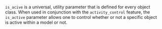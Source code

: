 `is_acive` is a universal, utility parameter that is defined for every object class. When used in conjunction with the `activity_control` feature, the `is_active` parameter allows one to control whether or not a specific object is active within a model or not. 
